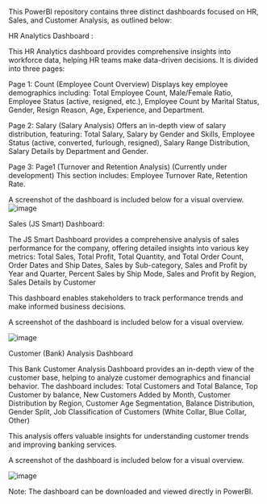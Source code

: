 This PowerBI repository contains three distinct dashboards focused on HR, Sales, and Customer Analysis, as outlined below:

HR Analytics Dashboard : 

This HR Analytics dashboard provides comprehensive insights into workforce data, helping HR teams make data-driven decisions. It is divided into three pages:

Page 1: Count (Employee Count Overview)
Displays key employee demographics including: Total Employee Count, Male/Female Ratio, Employee Status (active, resigned, etc.), Employee Count by Marital Status, Gender, Resign Reason, Age, Experience, and Department.

Page 2: Salary (Salary Analysis)
Offers an in-depth view of salary distribution, featuring: Total Salary, Salary by Gender and Skills, Employee Status (active, converted, furlough, resigned), Salary Range Distribution, Salary Details by Department and Gender.

Page 3: Page1 (Turnover and Retention Analysis)
(Currently under development) This section includes: Employee Turnover Rate, Retention Rate.

A screenshot of the dashboard is included below for a visual overview.
![image](https://github.com/user-attachments/assets/2ea9fecd-ac1a-41a5-8668-6e8714cd0db2)

Sales (JS Smart) Dashboard: 

The JS Smart Dashboard provides a comprehensive analysis of sales performance for the company, offering detailed insights into various key metrics:
Total Sales, Total Profit, Total Quantity, and Total Order Count, Order Dates and Ship Dates, Sales by Sub-category, Sales and Profit by Year and Quarter, Percent Sales by Ship Mode, Sales and Profit by Region, Sales Details by Customer

This dashboard enables stakeholders to track performance trends and make informed business decisions.

A screenshot of the dashboard is included below for a visual overview.

![image](https://github.com/user-attachments/assets/fc2b6b88-7a8d-4226-b882-21c575ba8874)


Customer (Bank) Analysis Dashboard

This Bank Customer Analysis Dashboard provides an in-depth view of the customer base, helping to analyze customer demographics and financial behavior. The dashboard includes:
Total Customers and Total Balance, Top Customer by balance, New Customers Added by Month, Customer Distribution by Region, Customer Age Segmentation, Balance Distribution, Gender Split, Job Classification of Customers (White Collar, Blue Collar, Other)

This analysis offers valuable insights for understanding customer trends and improving banking services.

A screenshot of the dashboard is included below for a visual overview.

![image](https://github.com/user-attachments/assets/4dad8cac-84a9-4331-9bd3-330d475be96e)


Note: The dashboard can be downloaded and viewed directly in PowerBI.
